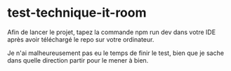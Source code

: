 # test-technique-it-room

Afin de lancer le projet, tapez la commande npm run dev dans votre IDE après avoir téléchargé le repo sur votre ordinateur.

Je n'ai malheureusement pas eu le temps de finir le test, bien que je sache dans quelle direction partir pour le mener à bien.
